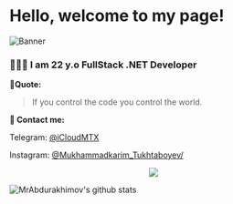 # Hello, welcome to my page!
![Banner](https://raw.githubusercontent.com/MrTukhtaboyev/MrTukhtaboyev/main/code.png)

### 👨🏻‍💻 I am 22 y.o FullStack .NET Developer

**🖤Quote:**
>If you control the code you control the world.

**📧 Contact me:**
 
Telegram: [@iCloudMTX](https://t.me/iCloudMTX)

Instagram: [@Mukhammadkarim_Tukhtaboyev/](https://www.instagram.com/mukhammadkarim_tukhtaboyev/)


<p align="center"><img src="https://raw.githubusercontent.com/arcticicestudio/nord-docs/develop/assets/images/nord/repository-footer-separator.svg?sanitize=true" /></p>

![MrAbdurakhimov's github stats](https://github-readme-stats.vercel.app/api?username=MrTukhtaboyev&show_icons=true&theme=react)
